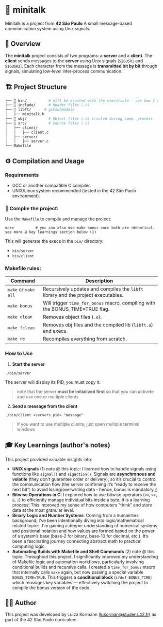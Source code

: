 # 📡 minitalk

Minitalk is a project from **42 São Paulo**
A small message-based communication system using Unix signals.

## 📖 Overview
The **minitalk** project consists of two programs: a **server** and a **client**.
The **client** sends messages to the **server** using Unix signals (`SIGUSR1` and `SIGUSR2`). Each character from the message is **transmitted bit by bit** through signals, simulating low-level inter-process communication.


## 🏗️ Project Structure
``` bash
├── 📂 bin/          # Will be created with the executable - see how 2 use below
├── 📂 include/      # Header files (.h)
├── 📂 libft/      # gitsubmodule
│   ├── minitalk.h
├── 📂 obj/          # Object files (.o) created during comp. process
├── 📂 src/          # Source files (.c)
│   ├── client/
│   │   ├── client.c
│   ├── server/
│   │   ├── server.c
└── Makefile
```


## ⚙️ Compilation and Usage
### Requirements
 - GCC or another compatible C compiler.
 - UNIX/Linux system recommended (tested in the 42 São Paulo environment).
### 🔨 Compile the project:
Use the `Makefile` to compile and manage the project:
```
make          # you can also use make bonus once both are iddentical. see more @ key learnings section below (1)
```
This will generate the execs in the `bin/` directory:
 - `bin/server`
 - `bin/client`

### Makefile rules:
| Command | Description |
|---------|-----------|
|`make` or `make all`|Recursively updates and compiles the `libft` library and the project executables.|
|`make bonus`|Will trigger `time_for_bonus` macro, compiling with the BONUS_TIME=TRUE flag.|          `#see more @ key learnings section below (2)` 
|`make clean`|Removes object files (`.o`).|
|`make fclean`|Removes obj files and the compiled lib (`libft.a`) and execs.|
|`make re`|Recompiles everything from scratch.|

### How to Use
 1. **Start the server**
  ```
./bin/server
```
The server will display its PID, you must copy it.
> note that the server **must be initialized first** so that you can activete and use one or multiple clients
 2. **Send a message from the client**
```
./bin/client <servers_pid> "message"
```
> if you want to use multiple clients, just open multiple terminal windows 


## 🎓 Key Learnings (author's notes)
This project provided valuable insights into:

 - **UNIX signals** (1) note @ this topic: I learned how to handle signals using functions like `signal()` and `sigaction()`, Signals are **asynchronous and volatile** (they don't guarantee order or delivery), so it’s crucial to control the communication flow (the server confirming it’s “ready to receive the next bit”) to avoid losing/overwriting data - hence, bonus is mandatory ;)
 - **Bitwise Operations in C**: I explored how to use bitwise operators (`<<`, `>>`, `&`, `|`) to efficiently manage individual bits inside a byte. It is a learning process! This improved my sense of how computers "think" and store data at the most granular level.
 - **Binary Logic and Number Systems**: Coming from a humanities background, I’ve been intentionally diving into logic/mathematical related topics. I'm gaining a deeper understanding of numerical systems and positional notation and how values are formed based on the power of a system’s base (base-2 for binary, base-10 for decimal, etc.). It’s been a fascinating journey connecting abstract math to practical computing logic.
 - **Automating Builds with Makefile and Shell Commands** (2) note @ this topic: Throughout this project, I significantly improved my understanding of Makefile logic and automation workflows, particularly involving conditional builds and recursive calls. I created a `time_for_bonus` macro that internally calls `make` again, but now passing a special variable `BONUS_TIME=TRUE`. This triggers a **conditional block** (`ifdef BONUS_TIME`) which reassigns key variables — effectively switching the project to compile the bonus version of the code.

## 👩‍💻 Author
This project was developed by Luiza Kormann (lukorman@student.42.fr) as part of the 42 São Paulo curriculum.
